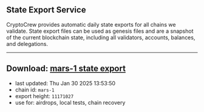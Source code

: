 ## State Export Service
CryptoCrew provides automatic daily state exports for all chains we validate. State export files can be used as genesis files and are a snapshot of the current blockchain state, including all validators, accounts, balances, and delegations.

---
**Download: [mars-1 state export](https://ccv-s3.nbg1.your-objectstorage.com/SERVICE/mars/mars-1_export_11171027.json)**
---

- last updated: Thu Jan 30 2025 13:53:50
- chain id: `mars-1`
- export height: `11171027`
- use for: airdrops, local tests, chain recovery
